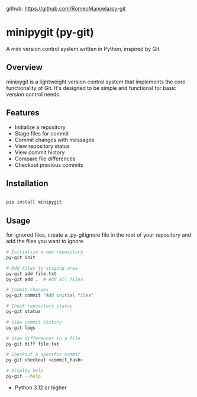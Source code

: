 github: https://github.com/RomeoManoela/py-git
# minipygit (py-git)

A mini version control system written in Python, inspired by Git.

## Overview

minipygit is a lightweight version control system that implements the core functionality of Git.
It's designed to be simple and functional for basic version control needs.

## Features

- Initialize a repository
- Stage files for commit
- Commit changes with messages
- View repository status
- View commit history
- Compare file differences
- Checkout previous commits

## Installation

```bash

pip install minipygit
```

## Usage

for ignored files, create a .py-gitignore file in the root of your repository and add the files you want to ignore

```bash
# Initialize a new repository
py-git init

# Add files to staging area
py-git add file.txt
py-git add .  # Add all files

# Commit changes
py-git commit "Add initial files"

# Check repository status
py-git status

# View commit history
py-git logs

# View differences in a file
py-git diff file.txt

# Checkout a specific commit
py-git checkout <commit_hash>

# Display help
py-git --help
```

- Python 3.12 or higher
